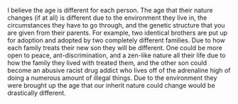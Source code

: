 I believe the age is different for each person. The age that their nature changes (if at all) is different due to the environment they live in, the circumstances they have to go through, and the genetic structure that you are given from their parents. For example, two identical brothers are put up for adoption and adopted by two completely different families. Due to how each family treats their new son they will be different. One could be more open to peace, ant-discrimination, and a zen-like nature all their life due to how the family they lived with treated them, and the other son could become an abusive racist drug addict who lives off of the adrenaline high of doing a numerous amount of illegal things. Due to the environment they were brought up the age that our inherit nature could change would be drastically different. 